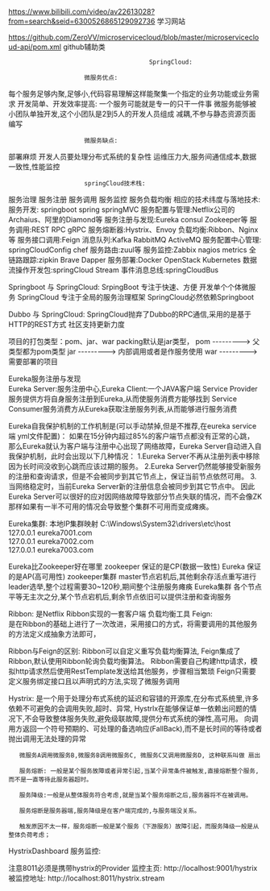 https://www.bilibili.com/video/av22613028?from=search&seid=6300526865129092736  学习网站
 
https://github.com/ZeroVV/microservicecloud/blob/master/microservicecloud-api/pom.xml  github辅助类

                                           SpringCloud:

                         微服务优点:
每个服务足够内聚,足够小,代码容易理解这样能聚集一个指定的业务功能或业务需求
开发简单、开发效率提高: 一个服务可能就是专一的只干一件事
微服务能够被小团队单独开发,这个小团队是2到5人的开发人员组成
减耦,不参与静态资源页面编写

                         微服务缺点:
部署麻烦
开发人员要处理分布式系统的复杂性
运维压力大,服务间通信成本,数据一致性,性能监控


                         springCloud技术栈:

服务治理   服务注册  服务调用  服务监控  服务负载均衡
相应的技术纬度与落地技术:
服务开发: springboot  spring  springMVC
服务配置与管理:Netflix公司的Archaius、阿里的Diamond等
服务注册与发现:Eureka  consul  Zookeeper等
服务调用:REST RPC gRPC
服务熔断器:Hystrix、Envoy
负载均衡:Ribbon、Nginx等
服务接口调用:Feign
消息队列:Kafka  RabbitMQ  ActiveMQ
服务配置中心管理: springCloudConfig  chef
服务路由:zuul等
服务监控:Zabbix  nagios metrics
全链路跟踪:zipkin Brave Dapper
服务部署:Docker  OpenStack  Kubernetes
数据流操作开发包:springCloud Stream
事件消息总线:springCloudBus

Springboot 与 SpringCloud:
SrpingBoot   专注于快速、方便 开发单个个体微服务
SpringCloud  专注于全局的服务治理框架
SpringCloud必然依赖Springboot 

Dubbo 与 SpringCloud:
SpringCloud抛弃了Dubbo的RPC通信,采用的是基于HTTP的REST方式
社区支持更新力度

项目的打包类型：pom、jar、war
packing默认是jar类型，
<packaging>pom</packaging>      --------->   父类型都为pom类型
<packaging>jar</packaging>      --------->   内部调用或者是作服务使用
<packaging>war</packaging>      --------->   需要部署的项目

Eureka服务注册与发现  
    Eureka Server:服务注册中心,Eureka Client:一个JAVA客户端
    Service Provider服务提供方将自身服务注册到Eureka,从而使服务消费方能够找到
    Service Consumer服务消费方从Eureka获取注册服务列表,从而能够进行服务消费
    
Eureka自我保护机制的工作机制是(可以手动禁掉,但是不推荐,在eureka service端 yml文件配置)：
    如果在15分钟内超过85%的客户端节点都没有正常的心跳，
    那么Eureka就认为客户端与注册中心出现了网络故障，Eureka Server自动进入自我保护机制，此时会出现以下几种情况：
    1.Eureka Server不再从注册列表中移除因为长时间没收到心跳而应该过期的服务。
    2.Eureka Server仍然能够接受新服务的注册和查询请求，但是不会被同步到其它节点上，保证当前节点依然可用。
    3.当网络稳定时，当前Eureka Server新的注册信息会被同步到其它节点中。
    因此Eureka Server可以很好的应对因网络故障导致部分节点失联的情况，而不会像ZK那样如果有一半不可用的情况会导致整个集群不可用而变成瘫痪。
    
Eureka集群:
 本地IP集群映射    C:\Windows\System32\drivers\etc\host    
                              127.0.0.1 eureka7001.com  
                              127.0.0.1 eureka7002.com    
                              127.0.0.1 eureka7003.com
           
Eureka比Zookeeper好在哪里
zookeeper 保证的是CP(数据一致性)       Eureka  保证的是AP(高可用性)
zookeeper集群 master节点宕机后,其他剩余存活点重写进行leader选举,整个过程需要30~120秒,期间整个注册服务瘫痪
Eureka集群  各个节点平等无主次之分,某个节点宕机后,剩余节点依旧可以提供注册和查询服务
  
Ribbon:
       是Netflix Ribbon实现的一套客户端  负载均衡工具
Feign:  
       是在Ribbon的基础上进行了一次改进，采用接口的方式，将需要调用的其他服务的方法定义成抽象方法即可，      

Ribbon与Feign的区别:
       Ribbon可以自定义重写负载均衡算法,
       Feign集成了Ribbon,默认使用Ribbon轮询负载均衡算法。
       Ribbon需要自己构建http请求，模拟http请求然后使用RestTemplate发送给其他服务，步骤相当繁琐
       Feign只需要定义服务绑定接口且以声明式的方法,实现了微服务调用
       

Hystrix: 
      是一个用于处理分布式系统的延迟和容错的开源库,在分布式系统里,许多依赖不可避免的会调用失败,超时、异常,
      Hystrlx在能够保证单一依赖出问题的情况下,不会导致整体服务失败,避免级联故障,提供分布式系统的弹性,高可用。
      向调用方返回一个符号预期的、可处理的备选响应(FallBack),而不是长时间的等待或者抛出调用无法处理的异常    
      
       微服务A调用微服务B,微服务B调用微服务C, 微服务C又调用微服务D, 这种联系叫做 扇出  
       
       服务熔断: 一般是某个服务故障或者异常引起,当某个异常条件被触发,直接熔断整个服务,而不是一直等待此服务器超时。
       
       服务降级:一般是从整体服务符合考虑,就是当某个服务熔断之后,服务器将不在被调用。
      
       服务熔断是服务器端,服务降级是在客户端完成的,与服务端没关系。
       
       触发原因不太一样，服务熔断一般是某个服务（下游服务）故障引起，而服务降级一般是从整体负荷考虑；
       
       
       
HystrixDashboard 服务监控:

注意8011必须是携带hystrix的Provider
监控主页:   http://localhost:9001/hystrix
被监控地址: http://localhost:8011/hystrix.stream


       